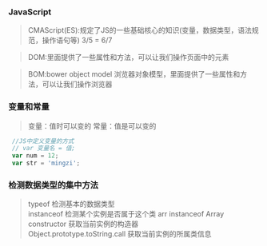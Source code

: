 ### JavaScript
> CMAScript(ES):规定了JS的一些基础核心的知识(变量，数据类型，语法规范，操作语句等) 3/5 = 6/7

> DOM:里面提供了一些属性和方法，可以让我们操作页面中的元素

> BOM:bower object model 浏览器对象模型，里面提供了一些属性和方法，可以让我们操作浏览器
### 变量和常量
> 变量：值时可以变的
> 常量：值是可以变的

```javascript
 //JS中定义变量的方式
 // var 变量名 = 值;
 var num = 12;
 var str = 'mingzi';


```
### 检测数据类型的集中方法
>typeof 检测基本的数据类型<br/>
>instanceof 检测某个实例是否属于这个类  arr instanceof Array<br/>
>constructor 获取当前实例的构造器<br/>
>Object.prototype.toString.call 获取当前实例的所属类信息








